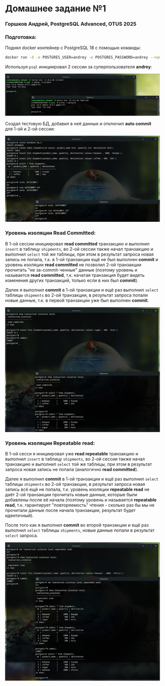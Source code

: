 # Домашнее задание №1

### Горшков Андрей, PostgreSQL Advanced, OTUS 2025

### Подготовка:

Поднял docker контейнер с PostgreSQL 18 с помощью команды:

```bash
docker run -d -e POSTGRES_USER=andrey -e POSTGRES_PASSWORD=andrey --name otus-db -p 5432:5432 postgres:18
```

Используя `psql` инициировал 2 сессии за суперпользователя **andrey**: 

![](./screenshots/1.png)

Создал тестовую БД, добавил в неё данные и отключил **auto commit** для 1-ой и 2-ой сессии:

![](./screenshots/2.png)

### Уровень изоляции Read Committed:

В 1-ой сессии инициировал **read committed** транзакцию и выполнил `insert` в таблицу `shipments`, во 2-ой сессии также начал транзакцию и выполнил `select` той же таблицы, при этом в результат запроса новая запись не попала, т.к. в 1-ой транзакции ещё не был выполнен **commit** и уровень изоляции **read committed** не позволил 2-ой транзакции прочитать "не за-commit-ченные" данные (поэтому уровень и называется **read committed**, т.к. начатая транзакция будет видеть изменения других транзакций, только если в них был **commit**).

Далее я выполнил **commit** в 1-ой транзакции и ещё раз выполнил `select` таблицы `shipments` во 2-ой транзакции, в результат запроса попали новые данные, т.к. в первой транзакции уже был выполнен **commit**.

![](./screenshots/3.png)

### Уровень изоляции Repeatable read:

В 1-ой сесси я инициировал уже **read repeatable** транзакцию и выполнил `insert` в таблицу `shipments`, во 2-ой сессии также начал транзакцию и выполнил `select` той же таблицы, при этом в результат запроса новая запись не попала (аналогично **read committed**).

Далее я выполнил **commit** в 1-ой транзакции и ещё раз выполнил `select` таблицы `shipments` во 2-ой транзакции, в результат запроса новая запись всё ещё не попала, т.к. уровень изоляции **repeatable read** не даёт 2-ой транзакции прочитать новые данные, которые были добавлены после её начала (поэтому уровень и называется **repeatable read**, т.к. гарантирует "повторяемость" чтения - сколько раз бы мы не прочитали данные после начала транзакции, результат будет идентичный).

После того как я выполнил **commit** во второй транзакции и ещё раз выполнил `select` таблицы `shipments`, новые данные попали в результат `select` запроса.

![](./screenshots/4.png)


